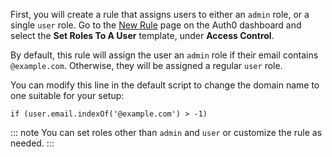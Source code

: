 First, you will create a rule that assigns users to either an `admin` role, or a single `user` role. Go to the [New Rule](${manage_url}/#/rules/new) page on the Auth0 dashboard and select the **Set Roles To A User** template, under **Access Control**.

By default, this rule will assign the user an `admin` role if their email contains `@example.com`. Otherwise, they will be assigned a regular `user` role.

You can modify this line in the default script to change the domain name to one suitable for your setup:

`if (user.email.indexOf('@example.com') > -1)`

::: note
You can set roles other than `admin` and `user` or customize the rule as needed.
:::
